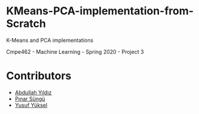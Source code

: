 # KMeans-PCA-implementation-from-Scratch
K-Means and PCA implementations

Cmpe462 - Machine Learning - Spring 2020 - Project 3


# Contributors
* [Abdullah Yıldız](https://github.com/abdullahyldz)
* [Pınar Süngü](https://github.com/psungu)
* [Yusuf Yüksel](https://github.com/yusufyuksel96)
